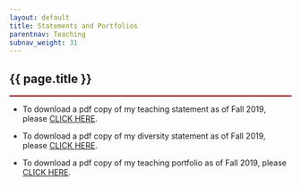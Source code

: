 ```yaml
---
layout: default
title: Statements and Portfolios
parentnav: Teaching
subnav_weight: 31
---
```


<div style="border-bottom: 2px  solid #800000;">

## {{ page.title }}

</div>




* To download a pdf copy of my teaching statement as of Fall 2019, please [CLICK HERE](Teaching_Statement.pdf). 

* To download a pdf copy of my diversity statement as of Fall 2019, please [CLICK HERE](Diversity_Statement.pdf). 
  
* To download a pdf copy of my teaching portfolio as of Fall 2019, please [CLICK HERE](Teaching_Portfolio.pdf). 
  
